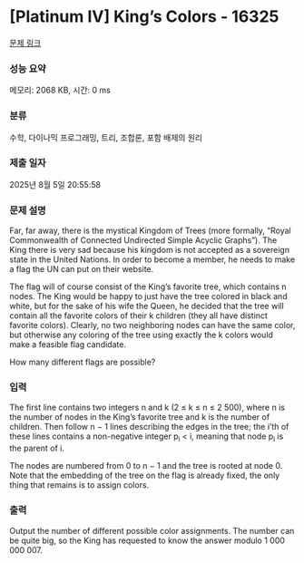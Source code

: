 # [Platinum IV] King’s Colors - 16325 

[문제 링크](https://www.acmicpc.net/problem/16325) 

### 성능 요약

메모리: 2068 KB, 시간: 0 ms

### 분류

수학, 다이나믹 프로그래밍, 트리, 조합론, 포함 배제의 원리

### 제출 일자

2025년 8월 5일 20:55:58

### 문제 설명

<p>Far, far away, there is the mystical Kingdom of Trees (more formally, “Royal Commonwealth of Connected Undirected Simple Acyclic Graphs”). The King there is very sad because his kingdom is not accepted as a sovereign state in the United Nations. In order to become a member, he needs to make a flag the UN can put on their website.</p>

<p>The flag will of course consist of the King’s favorite tree, which contains n nodes. The King would be happy to just have the tree colored in black and white, but for the sake of his wife the Queen, he decided that the tree will contain all the favorite colors of their k children (they all have distinct favorite colors). Clearly, no two neighboring nodes can have the same color, but otherwise any coloring of the tree using exactly the k colors would make a feasible flag candidate.</p>

<p>How many different flags are possible?</p>

### 입력 

 <p>The first line contains two integers n and k (2 ≤ k ≤ n ≤ 2 500), where n is the number of nodes in the King’s favorite tree and k is the number of children. Then follow n − 1 lines describing the edges in the tree; the i’th of these lines contains a non-negative integer p<sub>i</sub> < i, meaning that node p<sub>i</sub> is the parent of i.</p>

<p>The nodes are numbered from 0 to n − 1 and the tree is rooted at node 0. Note that the embedding of the tree on the flag is already fixed, the only thing that remains is to assign colors.</p>

### 출력 

 <p>Output the number of different possible color assignments. The number can be quite big, so the King has requested to know the answer modulo 1 000 000 007.</p>

